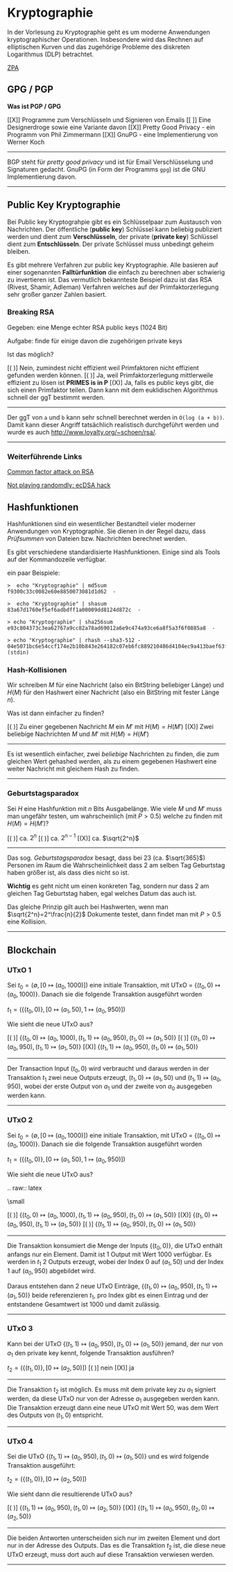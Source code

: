 <!--
author: Prof. Matthias Güdemann

icon: https://upload.wikimedia.org/wikipedia/de/thumb/e/e8/Hochschule_Muenchen_Logo.svg/320px-Hochschule_Muenchen_Logo.svg.png

comment: Fragen aus QA zu Kryptographie

logo: https://upload.wikimedia.org/wikipedia/commons/thumb/a/a2/Orange_blue_public_key_cryptography_de.svg/640px-Orange_blue_public_key_cryptography_de.svg.png

email:  matthias.guedemann@hm.edu

version: 0.0.2

-->

# Kryptographie

In der Vorlesung zu Kryptographie geht es um moderne Anwendungen
kryptographischer Operationen. Insbesondere wird das Rechnen auf elliptischen
Kurven und das zugehörige Probleme des diskreten Logarithmus (DLP)
betrachtet.

[ZPA](https://zpa.cs.hm.edu/public/module/356/)

## GPG / PGP

**Was ist PGP / GPG**

[[X]] Programme zum Verschlüsseln und Signieren von Emails
[[ ]] Eine Designerdroge sowie eine Variante davon
[[X]] Pretty Good Privacy - ein Programm von Phil Zimmermann
[[X]] GnuPG - eine Implementierung von Werner Koch
******

BGP steht für *pretty good privacy* und ist für Email Verschlüsselung und
Signaturen gedacht. GnuPG (in Form der Programms `gpg`) ist die GNU
Implementierung davon.

******

## Public Key Kryptographie

Bei Public key Kryptograhpie gibt es ein Schlüsselpaar zum Austausch von
Nachrichten. Der öffentliche (**public key**) Schlüssel kann beliebig publiziert
werden und dient zum **Verschlüsseln**, der private (**private key**) Schlüssel
dient zum **Entschlüsseln**. Der private Schlüssel muss unbedingt geheim
bleiben.

Es gibt mehrere Verfahren zur public key Kryptographie. Alle basieren auf einer
sogenannten **Falltürfunktion** die einfach zu berechnen aber schwierig zu
invertieren ist. Das vermutlich bekannteste Beispiel dazu ist das RSA (Rivest,
Shamir, Adleman) Verfahren welches auf der Primfaktorzerlegung sehr großer
ganzer Zahlen basiert.

### Breaking RSA

Gegeben: eine Menge echter RSA public keys (1024 Bit)

Aufgabe: finde für einige davon die zugehörigen private keys

Ist das möglich?

[( )] Nein, zumindest nicht effizient weil Primfaktoren nicht effizient gefunden werden können.
[( )] Ja, weil Primfaktorzerlegung mittlerweile effizient zu lösen ist **PRIMES is in P**
[(X)] Ja, falls es public keys gibt, die sich einen Primfaktor teilen. Dann kann mit dem euklidischen Algorithmus schnell der ggT bestimmt werden.
******

Der ggT von `a` und `b` kann sehr schnell berechnet werden in `O(log (a +
b))`. Damit kann dieser Angriff tatsächlich realistisch durchgeführt werden und
wurde es auch http://www.loyalty.org/~schoen/rsa/.

******

### Weiterführende Links

[Common factor attack on RSA](http://www.loyalty.org/~schoen/rsa/#challenge)

[Not playing randomdly: ecDSA hack](https://medium.com/asecuritysite-when-bob-met-alice/not-playing-randomly-the-sony-ps3-and-bitcoin-crypto-hacks-c1fe92bea9bc)

## Hashfunktionen

Hashfunktionen sind ein wesentlicher Bestandteil vieler moderner Anwendungen von
Kryptographie. Sie dienen in der Regel dazu, dass *Prüfsummen* von Dateien
bzw. Nachrichten berechnet werden.

Es gibt verschiedene standardisierte Hashfunktionen. Einige sind als Tools auf
der Kommandozeile verfügbar.

ein paar Beispiele:

```
>  echo "Kryptographie" | md5sum
f9300c33c0082e60e8850073081d1d62  -

>  echo "Kryptographie" | shasum
83a67d1760ef5ef6adbdff1a00009dd8124d872c  -

> echo "Kryptographie" | sha256sum
e93c804373c3ea62767a9cc82a78ad69012a6e9c474a93ce6a8f5a3f6f0885a8  -

> echo "Kryptographie" | rhash --sha3-512 -
04e5071bc6e54ccf174e2b10b843e264182c07eb6fc889210486d4104ec9a413baef63fc2259122d8544ba06f38ee539b36652eeacd7901183a4677c47aa3611  (stdin)
```

### Hash-Kollisionen

Wir schreiben $M$ für eine Nachricht (also ein BitString beliebiger
Länge) und $H(M)$ für den Hashwert einer Nachricht (also ein BitString
mit fester Länge $n$).

Was ist dann einfacher zu finden?

[( )] Zu einer gegebenen Nachricht $M$ ein $M'$ mit $H(M) = H(M')$
[(X)] Zwei beliebige Nachrichten $M$ und $M'$ mit $H(M) = H(M')$
***

Es ist wesentlich einfacher, zwei *beliebige* Nachrichten zu finden, die zum
gleichen Wert gehashed werden, als zu einem gegebenen Hashwert eine weiter
Nachricht mit gleichem Hash zu finden.

***

### Geburtstagsparadox

Sei $H$ eine Hashfunktion mit $n$ Bits Ausgabelänge. Wie viele
$M$ und $M'$ muss man ungefähr testen, um wahrscheinlich (mit
$P > 0.5$) welche zu finden mit $H(M) = H(M')$?

[( )] ca. $2^n$
[( )] ca. $2^{n-1}$
[(X)] ca. $\sqrt{2^n}$
***

Das sog. *Geburtstagsparadox* besagt, dass bei 23 (ca. $\sqrt{365}$) Personen im
Raum die Wahrscheinlichkeit dass 2 am selben Tag Geburtstag haben größer ist,
als dass dies nicht so ist.

**Wichtig** es geht nicht um einen konkreten Tag, sondern nur dass 2 am gleichen
Tag Geburtstag haben, egal welches Datum das auch ist.

Das gleiche Prinzip gilt auch bei Hashwerten, wenn man
$\sqrt{2^n}=2^\frac{n}{2}$ Dokumente testet, dann findet man mit $P > 0.5$ eine
Kollision.

***

## Blockchain

### UTxO 1

Sei $t_0 = (\emptyset, [0 \mapsto (a_0, 1000)])$ eine initiale
Transaktion, mit UTxO = $\{(t_0, 0) \mapsto (a_0, 1000)\}$. Danach
sie die folgende Transaktion ausgeführt worden

$t_1 = (\{(t_0, 0)\}, [0 \mapsto (a_1, 50), 1 \mapsto (a_0, 950)])$

Wie sieht die neue UTxO aus?

[( )] $\{(t_0, 0) \mapsto (a_0, 1000), (t_1, 1) \mapsto (a_0, 950), (t_1, 0)  \mapsto (a_1, 50)\}$
[( )] $\{(t_1,0) \mapsto (a_0, 950), (t_1, 1) \mapsto (a_1, 50)\}$
[(X)] $\{(t_1,1) \mapsto (a_0, 950), (t_1, 0) \mapsto (a_1, 50)\}$
******

Der Transaction Input $(t_0, 0)$ wird verbraucht und daraus werden in der
Transaktion $t_1$ zwei neue Outputs erzeugt, $(t_1, 0) \mapsto (a_1, 50)$ und
$(t_1, 1) \mapsto (a_0, 950)$, wobei der erste Output von $a_1$ und der zweite
von $a_0$ ausgegeben werden kann.

******

### UTxO 2

Sei $t_0 = (\emptyset, [0 \mapsto (a_0, 1000)])$ eine initiale Transaktion, mit UTxO = $\{(t_0, 0) \mapsto (a_0, 1000)\}$. Danach sie die folgende Transaktion ausgeführt worden

$t_1 = (\{(t_0, 0)\}, [0 \mapsto (a_1, 50), 1 \mapsto (a_0, 950)])$

Wie sieht die neue UTxO aus?

.. raw:: latex

   \small

[( )] $\{(t_0, 0) \mapsto (a_0, 1000), (t_1, 1) \mapsto (a_0, 950), (t_1, 0)  \mapsto (a_1, 50)\}$
[(X)] $\{(t_1,0) \mapsto (a_0, 950), (t_1, 1) \mapsto (a_1, 50)\}$
[( )] $\{(t_1,1) \mapsto (a_0, 950), (t_1, 0) \mapsto (a_1, 50)\}$
***

Die Transaktion konsumiert die Menge der Inputs $\{(t_0, 0)\}$, die UTxO enthält anfangs nur ein Element. Damit ist 1 Output mit Wert 1000 verfügbar. Es werden in $t_1$ 2 Outputs erzeugt, wobei der Index 0 auf $(a_1, 50)$ und der Index 1 auf $(a_0, 950)$ abgebildet wird.

Daraus entstehen dann 2 neue UTxO Einträge, $\{(t_1,0) \mapsto (a_0, 950), (t_1, 1) \mapsto (a_1, 50)\}$ beide referenzieren $t_1$, pro Index gibt es einen Eintrag und der entstandene Gesamtwert ist 1000 und damit zulässig.

***

### UTxO 3

Kann bei der UTxO $\{(t_1,1) \mapsto (a_0, 950), (t_1, 0) \mapsto (a_1, 50)\}$ jemand, der nur von $a_1$ den private key kennt, folgende Transaktion ausführen?

$t_2 = (\{(t_1, 0)\}, [0\mapsto (a_2, 50)])$
[( )] nein
[(X)] ja
****

Die Transaktion $t_2$ ist möglich. Es muss mit dem private key zu $a_1$ signiert werden, da diese UTxO nur von der Adresse $a_1$ ausgegeben werden kann. Die Transaktion erzeugt dann eine neue UTxO mit Wert 50, was dem Wert des Outputs von $(t_1,0)$ entspricht.

****

### UTxO 4

Sei die UTxO $\{(t_1,1) \mapsto (a_0, 950), (t_1, 0) \mapsto (a_1, 50)\}$ und es wird folgende Transaktion ausgeführt:

$t_2 = (\{(t_1, 0)\}, [0\mapsto (a_2, 50)])$

Wie sieht dann die resultierende UTxO aus?

[( )] $\{(t_1,1) \mapsto (a_0, 950), (t_1, 0) \mapsto (a_2, 50)\}$
[(X)] $\{(t_1,1) \mapsto (a_0, 950), (t_2, 0) \mapsto (a_2, 50)\}$
****

Die beiden Antworten unterscheiden sich nur im zweiten Element und dort nur in der Adresse des Outputs. Das es die Transaktion $t_2$ ist, die diese neue UTxO erzeugt, muss dort auch auf diese Transaktion verwiesen werden.

****
